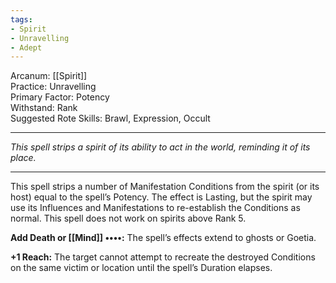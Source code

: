 ```yaml
---
tags:
- Spirit
- Unravelling
- Adept
---
```


Arcanum: [[Spirit]]\
Practice: Unravelling\
Primary Factor: Potency\
Withstand: Rank\
Suggested Rote Skills: Brawl, Expression, Occult

---

_This spell strips a spirit of its ability to act in the world, reminding it of its place._

---

This spell strips a number of Manifestation Conditions from the spirit (or its host) equal to the spell’s Potency. The effect is Lasting, but the spirit may use its Influences and Manifestations to re-establish the Conditions as normal. This spell does not work on spirits above Rank 5.

**Add Death or [[Mind]] ••••:** The spell’s effects extend to ghosts or Goetia.

**+1 Reach:** The target cannot attempt to recreate the destroyed Conditions on the same victim or location until the spell’s Duration elapses.